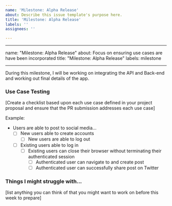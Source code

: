 ```yaml
---
name: 'Milestone: Alpha Release'
about: Describe this issue template's purpose here.
title: 'Milestone: Alpha Release'
labels: ''
assignees: ''

---
```


---

name: "Milestone: Alpha Release"
about: Focus on ensuring use cases are have been incorporated
title: "Milestone: Alpha Release"
labels: milestone

---

During this milestone, I will be working on integrating the API and Back-end and working out final details of the app.

### Use Case Testing

[Create a checklist based upon each use case defined in your project proposal and ensure that the PR submission addresses each use case]

Example:

* Users are able to post to social media...
  * [ ] New users able to create accounts
    * [ ] New users are able to log out
  * [ ] Existing users able to log in
    * [ ] Existing users can close their browser without terminating their authenticated session
      * [ ] Authenticated user can navigate to and create post
      * [ ] Authenticated user can successfully share post on Twitter

### Things I might struggle with...

[list anything you can think of that you might want to work on before this week to prepare]
